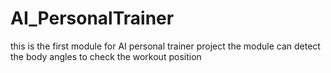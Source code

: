 # AI_PersonalTrainer


this is the first module for AI personal trainer project 
the module can detect the body angles to check the workout position 
